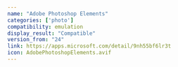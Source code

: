 ```yaml
---
name: "Adobe Photoshop Elements"
categories: ['photo']
compatibility: emulation
display_result: "Compatible"
version_from: "24"
link: https://apps.microsoft.com/detail/9nh55bf6lr3t
icon: AdobePhotoshopElements.avif
---
```


